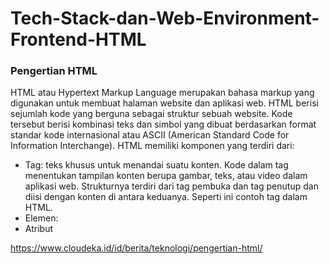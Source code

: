 # Tech-Stack-dan-Web-Environment-Frontend-HTML
### Pengertian HTML
HTML atau Hypertext Markup Language merupakan bahasa markup yang digunakan untuk membuat halaman website dan aplikasi web. HTML berisi sejumlah kode yang berguna sebagai struktur sebuah website. Kode tersebut berisi kombinasi teks dan simbol yang dibuat berdasarkan format standar kode internasional atau ASCII (American Standard Code for Information Interchange). HTML memiliki komponen yang terdiri dari:
- Tag: teks khusus untuk menandai suatu konten. Kode dalam tag menentukan tampilan konten berupa gambar, teks, atau video dalam aplikasi web. Strukturnya terdiri dari tag pembuka dan tag penutup dan diisi dengan konten di antara keduanya. Seperti ini contoh tag dalam HTML.
- Elemen: 
- Atribut

https://www.cloudeka.id/id/berita/teknologi/pengertian-html/
